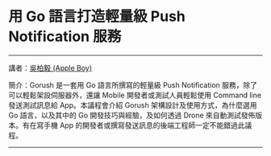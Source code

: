 # 用 Go 語言打造輕量級 Push Notification 服務

---

講者：[吳柏毅 \(Apple Boy\)](https://mopcon.org/2017/speakerDetail.php?speaker=15)

簡介：Gorush 是一套用 Go 語言所撰寫的輕量級 Push Notification 服務，除了可以輕鬆架設伺服器外，還讓 Mobile 開發者或測試人員輕鬆使用 Command line 發送測試訊息給 App。本議程會介紹 Gorush 架構設計及使用方式，為什麼選用 Go 語言，以及其中的 Go 開發技巧與經驗，及如何透過 Drone 來自動測試發佈版本。有在寫手機 App 的開發者或撰寫發送訊息的後端工程師一定不能錯過此議程。

---

  



